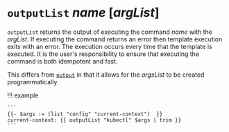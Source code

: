 # `outputList` *name* [*argList*]

`outputList` returns the output of executing the command *name* with the
*argList*. If executing the command returns an error then template execution
exits with an error. The execution occurs every time that the template is
executed. It is the user's responsibility to ensure that executing the command
is both idempotent and fast.

This differs from [`output`][output] in that it allows for the *argsList* to be
created programmatically.

!!! example

    ```
    {{- $args := (list "config" "current-context")  }}
    current-context: {{ outputList "kubectl" $args | trim }}
    ```

[output]: /reference/templates/functions/output.md
